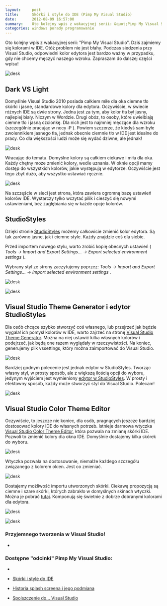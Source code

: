 ```yaml
---
layout:     post
title:      Skórki i style do IDE (Pimp My Visual Studio)
date:       2012-08-09 16:57:00
summary:    Oto kolejny wpis z wakacyjnej serii: &quot;Pimp My Visual Studio&quot;. Dziś zajmiemy się kolorami w IDE. Otóż problem nie jest błahy. Podczas siedzenia przy Visual Studio, odpowiedni kolor edytora jest bardzo ważny w przypadku, gdy nie chcemy męczyć naszego wzroku. Zapraszam do dalszej części wpisu...
categories: windows porady programowanie
---
```




Oto kolejny wpis z wakacyjnej serii: &quot;Pimp My Visual Studio&quot;. Dziś zajmiemy się kolorami w IDE. Otóż problem nie jest błahy. Podczas siedzenia przy Visual Studio, odpowiedni kolor edytora jest bardzo ważny w przypadku, gdy nie chcemy męczyć naszego wzroku. Zapraszam do dalszej części wpisu!




![desk](https://raw.githubusercontent.com/djfoxer/djfoxer.github.io/master/_img/2012-8-9-_126_/g_-_608x405_-_-_35448x20120804182744_0.png)










## Dark VS Light



Domyślnie Visual Studio 2010 posiada całkiem miłe dla oka ciemne tło skórki i jasne, standardowe kolory dla edytora. Oczywiście, w świecie różnych IDE są dwie strony. Jedna jest za tym, aby kolor tła był jasny, najlepiej biały. Niczym w Wordzie. Drugi obóz, to osoby, które uwielbiają ciemne tło i jasną czcionkę. Dla nich jest to najmniej męczące dla wzroku (szczególnie pracując w nocy :P ). Powiem szczerze, że kiedyś sam byłe zwolennikiem jasnego tła, jednak obecnie ciemnie tło w IDE jest idealne do pracy. Co dla większości ludzi może się wydać dziwne, ale jednak!



![desk](https://raw.githubusercontent.com/djfoxer/djfoxer.github.io/master/_img/2012-8-9-_126_/g_-_608x405_-_-_35448x20120808170944_0.png)



Wracając do tematu. Domyślne kolory są całkiem ciekawe i miła dla oka. Każdy chętny może zmienić kolory, wedle uznania. W oknie opcji mamy dostęp do wszystkich kolorów, jakie występują w edytorze. Oczywiście jest tego zbyt dużo, aby wszystko ustawiać ręcznie.



![desk](https://raw.githubusercontent.com/djfoxer/djfoxer.github.io/master/_img/2012-8-9-_126_/g_-_608x405_-_-_35448x20120808171045_0.png)



Na szczęście w sieci jest strona, która zawiera ogromną bazę ustawień kolorów IDE. Wystarczy tylko wczytać pilik i cieszyć się nowymi ustawieniami, bez zagłębiania się w każde opcje kolorów.



## StudioStyles



Dzięki stronie [StudioStyles](http://studiostyl.es/) możemy całkowicie zmienić kolor edytora. Są tak zarówno jasne, jak i ciemne style. Każdy znajdzie coś dla siebie. 

Przed importem nowego stylu, warto zrobić kopię obecnych ustawień ( *Tools -&gt; Import and Export Settings... -&gt; Export selected environment settings* ).

Wybrany styl ze strony zaczytujemy poprzez:  *Tools -&gt; Import and Export Settings... -&gt; Import selected environment settings* .



![desk](https://raw.githubusercontent.com/djfoxer/djfoxer.github.io/master/_img/2012-8-9-_126_/g_-_608x405_-_-_35448x20120808172628_0.png)





![desk](https://raw.githubusercontent.com/djfoxer/djfoxer.github.io/master/_img/2012-8-9-_126_/g_-_608x405_-_-_35448x20120808172655_0.png)






## Visual Studio Theme Generator i edytor StudioStyles



Dla osób chcące szybko stworzyć coś własnego, lub przejrzeć jak będzie wygalał ich pomysł kolorów w IDE, warto zajrzeć na stronę [Visual Studio Theme Generator](http://www.frickinsweet.com/tools/Theme.mvc.aspx). Można na niej ustawić kilka własnych kolorów i podejrzeć, jak będą one razem wyglądały w rzeczywistości. Na koniec, generujemy plik vssettings, który można zaimportować do Visual Studio.



![desk](https://raw.githubusercontent.com/djfoxer/djfoxer.github.io/master/_img/2012-8-9-_126_/g_-_608x405_-_-_35448x20120808180548_0.png)



Bardziej godnym polecenie jest jednak edytor w StudioStyles. Tworząc własny styl, w prosty sposób, ale z większą ilością opcji do wyboru, jedynym wyjściem jest wymieniony [edytor w StudioStyles](http://studiostyl.es/schemes/create). W prosty i efektowny sposób, każdy może stworzyć styl do Visual Studio. Polecam!




![desk](https://raw.githubusercontent.com/djfoxer/djfoxer.github.io/master/_img/2012-8-9-_126_/g_-_608x405_-_-_35448x20120808180543_0.png)





## Visual Studio Color Theme Editor

 

Oczywiście, to jeszcze nie koniec, dla osób, pragnących jeszcze bardziej dostosować kolory IDE do własnych potrzeb. Istnieje darmowa wtyczka [Visual Studio Color Theme Editor](http://visualstudiogallery.msdn.microsoft.com/20cd93a2-c435-4d00-a797-499f16402378/), która pozwala na zmianę skórki IDE. Pozwoli to zmienić kolory dla okna IDE. Domyślnie dostajemy kilka skórek do wyboru. 



![desk](https://raw.githubusercontent.com/djfoxer/djfoxer.github.io/master/_img/2012-8-9-_126_/g_-_608x405_-_-_35448x20120808173747_0.png)



Wtyczka pozwala na dostosowanie, niemalże każdego szczegółu związanego z kolorem okien. Jest co zmieniać. 



![desk](https://raw.githubusercontent.com/djfoxer/djfoxer.github.io/master/_img/2012-8-9-_126_/g_-_608x405_-_-_35448x20120808174115_0.png)

 

Dostajemy możliwość importu utworzonych skórki. Ciekawą propozycją są ciemne i szare skórki, których zabrakło w domyślnych skinach wtyczki. Można je pobrać [tutaj](http://www.nerdpad.com/visual-studio/visual-studio-2010-dark-expression-blend-color-theme). Komponują się świetnie z dobrze dobranymi kolorami dla edytora.



![desk](https://raw.githubusercontent.com/djfoxer/djfoxer.github.io/master/_img/2012-8-9-_126_/g_-_608x405_-_-_35448x20120808174531_0.png)

 



![desk](https://raw.githubusercontent.com/djfoxer/djfoxer.github.io/master/_img/2012-8-9-_126_/g_-_608x405_-_-_35448x20120808174652_0.png)

 




### Przyjemnego tworzenia w Visual Studio!




 *

### Dostępne &quot;odcinki&quot; Pimp My Visual Studio:

* 

  * [Skórki i style do IDE](http://www.dobreprogramy.pl/djfoxer/Skorki-i-style-do-IDE-Pimp-My-Visual-Studio,35448.html)
 

  * [Historia splash screena i jego podmiana](http://www.dobreprogramy.pl/djfoxer/Historia-splash-screena-i-jego-podmiana-Pimp-My-Visual-Studio,35268.html)


  * [Spolszczenie do... Visual Studio](http://www.dobreprogramy.pl/djfoxer/Spolszczenie-do-Visual-Studio-Pimp-My-Visual-Studio,35148.html)
